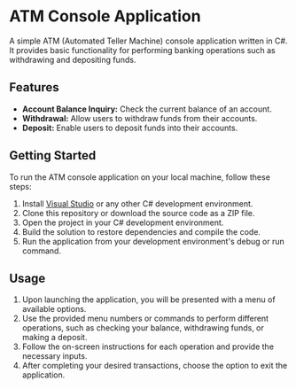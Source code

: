 # ATM Console Application

A simple ATM (Automated Teller Machine) console application written in C#. It provides basic functionality for performing banking operations such as withdrawing and depositing funds.

## Features

- **Account Balance Inquiry:** Check the current balance of an account.
- **Withdrawal:** Allow users to withdraw funds from their accounts.
- **Deposit:** Enable users to deposit funds into their accounts.

## Getting Started

To run the ATM console application on your local machine, follow these steps:

1. Install [Visual Studio](https://visualstudio.microsoft.com/) or any other C# development environment.
2. Clone this repository or download the source code as a ZIP file.
3. Open the project in your C# development environment.
4. Build the solution to restore dependencies and compile the code.
5. Run the application from your development environment's debug or run command.

## Usage

1. Upon launching the application, you will be presented with a menu of available options.
2. Use the provided menu numbers or commands to perform different operations, such as checking your balance, withdrawing funds, or making a deposit.
3. Follow the on-screen instructions for each operation and provide the necessary inputs.
4. After completing your desired transactions, choose the option to exit the application.


